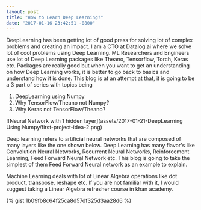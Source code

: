 ```yaml
---
layout: post
title: "How to Learn Deep Learning?"
date: "2017-01-16 23:42:51 -0800"
---
```


DeepLearning has been getting lot of good press for solving lot of complex problems and creating an impact. I am a CTO at Datalog.ai where we solve lot of cool problems using Deep Learning. ML Researchers and Engineers use lot of Deep Learning packages like Theano, Tensorflow, Torch, Keras etc. Packages are really good but when you want to get an understanding on how Deep Learning works, it is better to go back to basics and understand how it is done. This blog is at an attempt at that, it is going to be a 3 part of series with topics being

1. DeepLearning using Numpy
2. Why TensorFlow/Theano not Numpy?
3. Why Keras not TensorFlow/Theano?

![Neural Network with 1 hidden layer](assets/2017-01-21-DeepLearning Using Numpy/first-project-idea-2.png)

Deep learning refers to artificial neural networks that are composed of many layers like the one shown below. Deep Learning has many flavor's like Convolution Neural Networks, Recurrent Neural Networks, Reinforcement Learning, Feed Forward Neural Network etc. This blog is going to take the simplest of them Feed Forward Neural network as an example to explain.

Machine Learning deals with lot of Linear Algebra operations like dot product, transpose, reshape etc. If you are not familiar with it, I would suggest taking a Linear Algebra refresher course in khan academy.

{% gist 1b09fb8c64f25ca8d57df325d3aa28d6 %}
